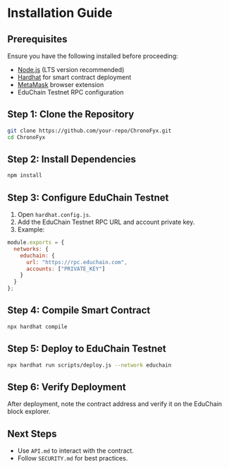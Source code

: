 # Installation Guide

## Prerequisites
Ensure you have the following installed before proceeding:
- [Node.js](https://nodejs.org/) (LTS version recommended)
- [Hardhat](https://hardhat.org/) for smart contract deployment
- [MetaMask](https://metamask.io/) browser extension
- EduChain Testnet RPC configuration

## Step 1: Clone the Repository
```sh
git clone https://github.com/your-repo/ChronoFyx.git
cd ChronoFyx
```

## Step 2: Install Dependencies
```sh
npm install
```

## Step 3: Configure EduChain Testnet
1. Open `hardhat.config.js`.
2. Add the EduChain Testnet RPC URL and account private key.
3. Example:
```js
module.exports = {
  networks: {
    educhain: {
      url: "https://rpc.educhain.com",
      accounts: ["PRIVATE_KEY"]
    }
  }
};
```

## Step 4: Compile Smart Contract
```sh
npx hardhat compile
```

## Step 5: Deploy to EduChain Testnet
```sh
npx hardhat run scripts/deploy.js --network educhain
```

## Step 6: Verify Deployment
After deployment, note the contract address and verify it on the EduChain block explorer.

## Next Steps
- Use `API.md` to interact with the contract.
- Follow `SECURITY.md` for best practices.

